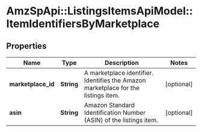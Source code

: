 # AmzSpApi::ListingsItemsApiModel::ItemIdentifiersByMarketplace

## Properties
Name | Type | Description | Notes
------------ | ------------- | ------------- | -------------
**marketplace_id** | **String** | A marketplace identifier. Identifies the Amazon marketplace for the listings item. | [optional] 
**asin** | **String** | Amazon Standard Identification Number (ASIN) of the listings item. | [optional] 

